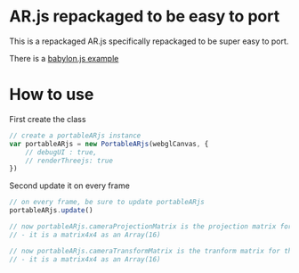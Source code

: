 # AR.js repackaged to be easy to port

This is a repackaged AR.js specifically repackaged to be super easy to port.

There is a [babylon.js example](examples/babylon.js/)

# How to use

First create the class

```js
// create a portableARjs instance
var portableARjs = new PortableARjs(webglCanvas, {
	// debugUI : true,
	// renderThreejs: true
})
```

Second update it on every frame

```js
// on every frame, be sure to update portableARjs
portableARjs.update()

// now portableARjs.cameraProjectionMatrix is the projection matrix for the camera
// - it is a matrix4x4 as an Array(16)

// now portableARjs.cameraTransformMatrix is the tranform matrix for the camera
// - it is a matrix4x4 as an Array(16)
```
